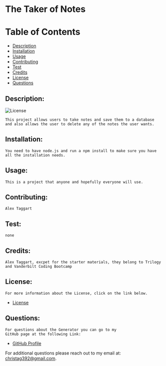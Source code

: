
# The Taker of Notes

# Table of Contents

- [Description](#description)
- [Installation](#installation)
- [Usage](#usage) 
- [Contributing](#contributing)
- [Test](#test)
- [Credits](#credits)
- [License](#license) 
- [Questions](#questions)

## Description:
![License](https://img.shields.io/badge/License--blue.svg "License Badge")

    This project allows users to take notes and save them to a database and also allows the user to delete any of the notes the user wants.
## Installation:
    You need to have node.js and run a npm install to make sure you have all the installation needs.
## Usage:
    This is a project that anyone and hopefully everyone will use.
## Contributing:
    Alex Taggart 
## Test:
    none
## Credits:
    Alex Taggart, excpet for the starter materials, they belong to Trilogy and Vanderbilt Coding Bootcamp
## License:
    For more information about the License, click on the link below.
    
- [License](https://opensource.org/licenses/)

## Questions:
    For questions about the Generator you can go to my 
    GitHub page at the following Link: 

- [GitHub Profile](https://github.com/AlexTagg392)

For additional questions please reach out to my email at: christag392@gmail.com.

